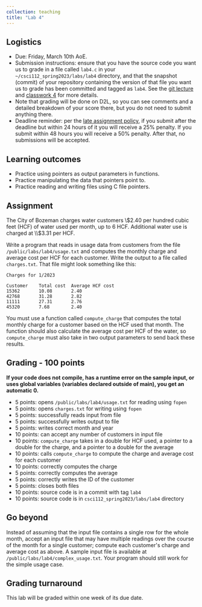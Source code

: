 ```yaml
---
collection: teaching
title: "Lab 4"
---
```


## Logistics
* Due: Friday, March 10th AoE.
* Submission instructions: ensure that you have the source code you want us to
	grade in a file called `lab4.c` in your `~/csci112_spring2023/labs/lab4`
	directory, and that the snapshot (commit) of your repository containing the version of that file you want us to grade has been committed and
	tagged as `lab4`. See the [git lecture](https://lgw2.github.io/teaching/csci112-spring-2023/lectures/lecture2) and [classwork 4](https://lgw2.github.io/teaching/csci112-spring-2023/classwork/classwork4) for more
	details.
* Note that grading will be done on D2L, so you can see comments and a
	 detailed breakdown of your score there, but you do not need to submit
	anything there.
* Deadline reminder: per the [late assignment policy](https://lgw2.github.io/teaching/csci112-spring-2023/syllabus/#late-assignment-policies), if you submit after the deadline but within 24 hours of it you will receive a 25% penalty. If you submit within 48 hours you will receive a 50% penalty. After that, no submissions will be accepted.

## Learning outcomes
* Practice using pointers as output parameters in functions.
* Practice manipulating the data that pointers point to.
* Practice reading and writing files using C file pointers.

## Assignment

The City of Bozeman charges water customers \\$2.40 per hundred cubic feet (HCF)
of water used per month, up to 6 HCF. Additional water use is charged at \\$3.31 per HCF.

Write a program that reads in usage data from customers from the file `/public/labs/lab4/usage.txt` and
computes the monthly charge and average cost per HCF for each customer. Write the output to a file called `charges.txt`.
That file might look something like this:

```
Charges for 1/2023

Customer    Total cost  Average HCF cost
15362       10.08       2.40
42768       31.28       2.82
11111       27.31       2.76
45320       7.68        2.40
```

You must use a function called `compute_charge`
that computes the total monthly charge for a customer based on the
HCF used that month. The function should also calculate the average cost per
HCF of the water, so `compute_charge` must also
take in two output parameters to send back these results.

## Grading - 100 points
**If your code does not compile, has a runtime error on the sample input,
or uses global variables (variables declared outside of main), you get an
automatic 0.**
* 5 points: opens `/public/labs/lab4/usage.txt` for reading using `fopen`
* 5 points: opens `charges.txt` for writing using `fopen`
* 5 points: successfully reads input from file
* 5 points: successfully writes output to file
* 5 points: writes correct month and year
* 10 points: can accept any number of customers in input file
* 10 points: `compute_charge` takes in a double for HCF used, a pointer to a double for
	the charge, and a pointer to a double for the average
* 10 points: calls `compute_charge` to compute the charge and average cost for
	each customer
* 10 points: correctly computes the charge
* 5 points: correctly computes the average
* 5 points: correctly writes the ID of the customer
* 5 points: closes both files
* 10 points: source code is in a commit with tag `lab4`
* 10 points: source code is in `csci112_spring2023/labs/lab4` directory

## Go beyond
Instead of assuming that the input file contains a single row for the whole
month, accept an input file that may have multiple readings over the course of
the month for a single customer; compute each customer's charge and average cost as above.
A sample input file is available at `/public/labs/lab4/complex_usage.txt`. Your
program should still work for the simple usage case.

## Grading turnaround
This lab will be graded within one week of its due date.
